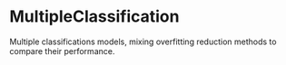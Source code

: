# MultipleClassification
Multiple classifications models, mixing overfitting reduction methods to compare their performance.
